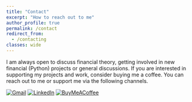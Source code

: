 ```yaml
---
title: "Contact"
excerpt: "How to reach out to me"
author_profile: true
permalink: /contact
redirect_from:
  - /contacting
classes: wide
---
```


I am always open to discuss financial theory, getting involved in new financial (Python) projects or general discussions. If you are interested in supporting my projects and work, consider buying me a coffee. You can reach out to me or support me via the following channels.

[![Gmail](https://img.shields.io/badge/Gmail-D14836?style=for-the-badge&logo=gmail&logoColor=white)](mailto:jer.bouma@gmail.com)
[![LinkedIn](https://img.shields.io/badge/linkedin-%230077B5.svg?style=for-the-badge&logo=linkedin&logoColor=white)](https://www.linkedin.com/in/boumajeroen/)
[![BuyMeACoffee](https://img.shields.io/badge/Buy%20Me%20a%20Coffee-ffdd00?style=for-the-badge&logo=buy-me-a-coffee&logoColor=black)](https://www.buymeacoffee.com/jerbouma)

<!-- 1. Video Wrapper Container -->
<div class="embed-youtube" data-video-id="2knO_yUy2hE">
  <!-- 2. The preview button that will contain the Play icon -->
  <div class="embed-youtube-play"></div>
</div>